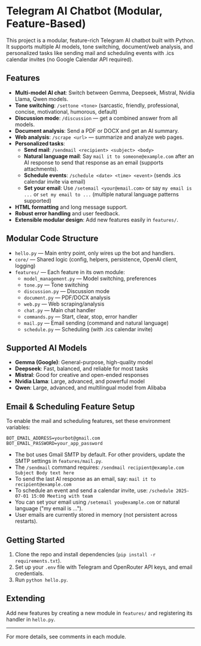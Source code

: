 # Telegram AI Chatbot (Modular, Feature-Based)

This project is a modular, feature-rich Telegram AI chatbot built with Python. It supports multiple AI models, tone switching, document/web analysis, and personalized tasks like sending mail and scheduling events with .ics calendar invites (no Google Calendar API required).

## Features

- **Multi-model AI chat**: Switch between Gemma, Deepseek, Mistral, Nvidia Llama, Qwen models.
- **Tone switching**: `/settone <tone>` (sarcastic, friendly, professional, concise, motivational, humorous, default)
- **Discussion mode**: `/discussion` — get a combined answer from all models.
- **Document analysis**: Send a PDF or DOCX and get an AI summary.
- **Web analysis**: `/scrape <url>` — summarize and analyze web pages.
- **Personalized tasks**:
  - **Send mail**: `/sendmail <recipient> <subject> <body>`
  - **Natural language mail**: Say `mail it to someone@example.com` after an AI response to send that response as an email (supports attachments).
  - **Schedule events**: `/schedule <date> <time> <event>` (sends .ics calendar invite via email)
  - **Set your email**: Use `/setemail <your@email.com>` or say `my email is ...` or `set my email to ...` (multiple natural language patterns supported)
- **HTML formatting** and long message support.
- **Robust error handling** and user feedback.
- **Extensible modular design**: Add new features easily in `features/`.

## Modular Code Structure

- `hello.py` — Main entry point, only wires up the bot and handlers.
- `core/` — Shared logic (config, helpers, persistence, OpenAI client, logging)
- `features/` — Each feature in its own module:
  - `model_management.py` — Model switching, preferences
  - `tone.py` — Tone switching
  - `discussion.py` — Discussion mode
  - `document.py` — PDF/DOCX analysis
  - `web.py` — Web scraping/analysis
  - `chat.py` — Main chat handler
  - `commands.py` — Start, clear, stop, error handler
  - `mail.py` — Email sending (command and natural language)
  - `schedule.py` — Scheduling (with .ics calendar invite)

## Supported AI Models

- **Gemma (Google)**: General-purpose, high-quality model
- **Deepseek**: Fast, balanced, and reliable for most tasks
- **Mistral**: Good for creative and open-ended responses
- **Nvidia Llama**: Large, advanced, and powerful model
- **Qwen**: Large, advanced, and multilingual model from Alibaba

## Email & Scheduling Feature Setup

To enable the mail and scheduling features, set these environment variables:

```
BOT_EMAIL_ADDRESS=yourbot@gmail.com
BOT_EMAIL_PASSWORD=your_app_password
```

- The bot uses Gmail SMTP by default. For other providers, update the SMTP settings in `features/mail.py`.
- The `/sendmail` command requires: `/sendmail recipient@example.com Subject Body text here`
- To send the last AI response as an email, say: `mail it to recipient@example.com`
- To schedule an event and send a calendar invite, use: `/schedule 2025-07-01 15:00 Meeting with team`
- You can set your email using `/setemail you@example.com` or natural language ("my email is ...").
- User emails are currently stored in memory (not persistent across restarts).

## Getting Started

1. Clone the repo and install dependencies (`pip install -r requirements.txt`).
2. Set up your `.env` file with Telegram and OpenRouter API keys, and email credentials.
3. Run `python hello.py`.

## Extending

Add new features by creating a new module in `features/` and registering its handler in `hello.py`.

---

For more details, see comments in each module.


